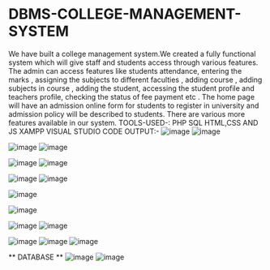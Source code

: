 # DBMS-COLLEGE-MANAGEMENT-SYSTEM
We have built a college management system.We created a fully functional system which will give staff and students access through various features. The admin can access features like students attendance, entering the marks , assigning the subjects to different faculties , adding course , adding subjects in course , adding the student, accessing the student profile and teachers profile, checking the status of fee payment etc . The home page will have an admission online form for students to register in university and admission policy will be described to students.  There are  various more features available in our system.
TOOLS-USED-:
PHP
SQL
HTML,CSS AND JS
XAMPP
VISUAL STUDIO CODE
OUTPUT:-
![image](https://user-images.githubusercontent.com/90260133/161796722-65149fa1-3ab7-4d78-a899-d8c7452b6465.png)
![image](https://user-images.githubusercontent.com/90260133/161796595-0a3fc30a-44dd-4724-8316-3dea00eafd0f.png)

![image](https://user-images.githubusercontent.com/90260133/161796830-e8df12de-617b-4c47-9a5a-d73d0577022a.png)
![image](https://user-images.githubusercontent.com/90260133/161796897-2fffab79-cd60-4f17-8c68-0c89d475fd37.png)

![image](https://user-images.githubusercontent.com/90260133/161796979-21b50d1d-ce03-4cde-b2d2-243d559becf9.png)
![image](https://user-images.githubusercontent.com/90260133/161797256-7460edb4-4377-4161-ade6-61a3dbfdca3a.png)

![image](https://user-images.githubusercontent.com/90260133/161797344-0f725ad3-8088-4772-bde3-2d7f28508a51.png)
![image](https://user-images.githubusercontent.com/90260133/161797432-0dda0405-c881-4da8-9568-9747c27cab26.png)

![image](https://user-images.githubusercontent.com/90260133/161797585-00a5eb1a-ed05-4c8e-b721-9326f99d7504.png)

![image](https://user-images.githubusercontent.com/90260133/161797779-236034bd-b948-4576-8f3a-ab82db133e68.png)

![image](https://user-images.githubusercontent.com/90260133/161797880-26d5a43b-01b2-4ff9-8b5e-a0a99d07e794.png)
![image](https://user-images.githubusercontent.com/90260133/161797965-3a3d7334-6950-4b46-91e6-486cec8cc2b6.png)

![image](https://user-images.githubusercontent.com/90260133/161798087-4d310e0b-4c7a-40ea-930b-18c66c94e2cf.png)
![image](https://user-images.githubusercontent.com/90260133/161798206-3d1a8bcc-de13-4509-a424-a42c7f5e0751.png)
![image](https://user-images.githubusercontent.com/90260133/161798314-503c8f4c-c916-4415-acf4-2e698cdabe97.png)

** DATABASE **
![image](https://user-images.githubusercontent.com/90260133/161798420-71e98abc-2b5d-4ff1-9b9c-56b079acd275.png)
![image](https://user-images.githubusercontent.com/90260133/161798538-77def51c-7184-4ea1-9be1-844b37712a97.png)

